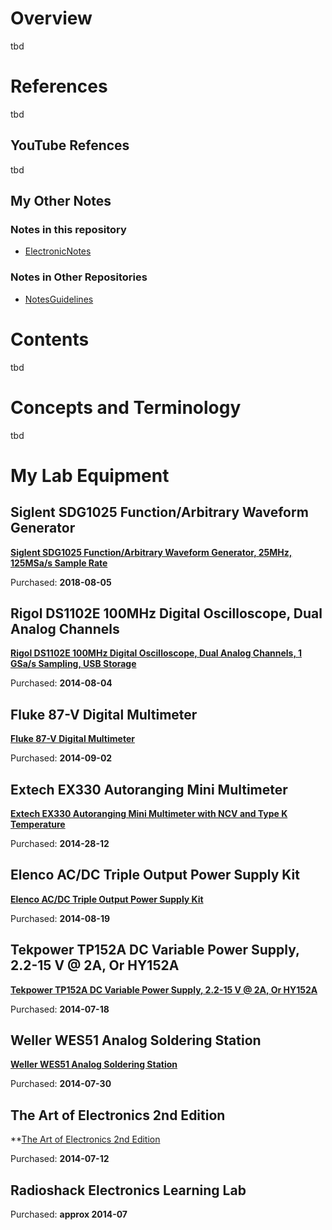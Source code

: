 # Overview

tbd

# References

tbd

## YouTube Refences

tbd

## My Other Notes

### Notes in this repository

* [ElectronicNotes](https://github.com/GitLeeRepo/ElectronicsNotes/blob/master/ElectronicsNotes.md#overview)

### Notes in Other Repositories

* [NotesGuidelines](https://github.com/GitLeeRepo/NotesGuidlines/blob/master/NotesGuidelines.md#overview)

# Contents

tbd

# Concepts and Terminology

tbd

# My Lab Equipment

## Siglent SDG1025 Function/Arbitrary Waveform Generator

**[Siglent SDG1025 Function/Arbitrary Waveform Generator, 25MHz, 125MSa/s Sample Rate](https://www.amazon.com/gp/product/B00GQNNVH4/ref=oh_aui_detailpage_o08_s01?ie=UTF8&psc=1)**

Purchased: **2018-08-05**

## Rigol DS1102E 100MHz Digital Oscilloscope, Dual Analog Channels

**[Rigol DS1102E 100MHz Digital Oscilloscope, Dual Analog Channels, 1 GSa/s Sampling, USB Storage](https://www.amazon.com/gp/product/B001VKCJ0M/ref=oh_aui_search_detailpage?ie=UTF8&psc=1)**

Purchased: **2014-08-04**

## Fluke 87-V Digital Multimeter

**[Fluke 87-V Digital Multimeter](https://www.amazon.com/gp/product/B0002YFD1K/ref=oh_aui_search_detailpage?ie=UTF8&psc=1)**

Purchased: **2014-09-02**


## Extech EX330 Autoranging Mini Multimeter

**[Extech EX330 Autoranging Mini Multimeter with NCV and Type K Temperature](https://www.amazon.com/gp/product/B000EX0AE4/ref=oh_aui_detailpage_o02_s00?ie=UTF8&psc=1)**

Purchased: **2014-28-12**

## Elenco AC/DC Triple Output Power Supply Kit

**[Elenco AC/DC Triple Output Power Supply Kit](https://www.amazon.com/gp/product/B0002DT0GU/ref=oh_aui_detailpage_o07_s00?ie=UTF8&psc=1)**

Purchased: **2014-08-19**

## Tekpower TP152A DC Variable Power Supply, 2.2-15 V @ 2A, Or HY152A

**[Tekpower TP152A DC Variable Power Supply, 2.2-15 V @ 2A, Or HY152A](https://www.amazon.com/gp/product/B000RO8J98/ref=oh_aui_detailpage_o03_s00?ie=UTF8&psc=1)**

Purchased: **2014-07-18**


## Weller WES51 Analog Soldering Station

**[Weller WES51 Analog Soldering Station](https://www.amazon.com/gp/product/B000BRC2XU/ref=oh_aui_detailpage_o03_s01?ie=UTF8&psc=1)**

Purchased: **2014-07-30**

## The Art of Electronics 2nd Edition

**[The Art of Electronics 2nd Edition](https://www.amazon.com/gp/product/0521370957/ref=oh_aui_detailpage_o06_s00?ie=UTF8&psc=1)

Purchased: **2014-07-12**

## Radioshack Electronics Learning Lab

Purchased: **approx 2014-07**